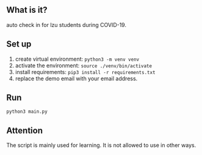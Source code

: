 ## What is it?

auto check in for lzu students during COVID-19.

## Set up

1. create virtual environment: `python3 -m venv venv`
2. activate the environment: `source ./venv/bin/activate`
3. install requirements: `pip3 install -r requirements.txt`
4. replace the demo email with your email address.

## Run

`python3 main.py`

## Attention

The script is mainly used for learning.
It is not allowed to use in other ways.
